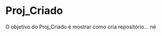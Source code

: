 # Proj_Criado

<!-- badges: start -->
<!-- badges: end -->

O objetivo do Proj_Criado é mostrar como cria repositório... né


